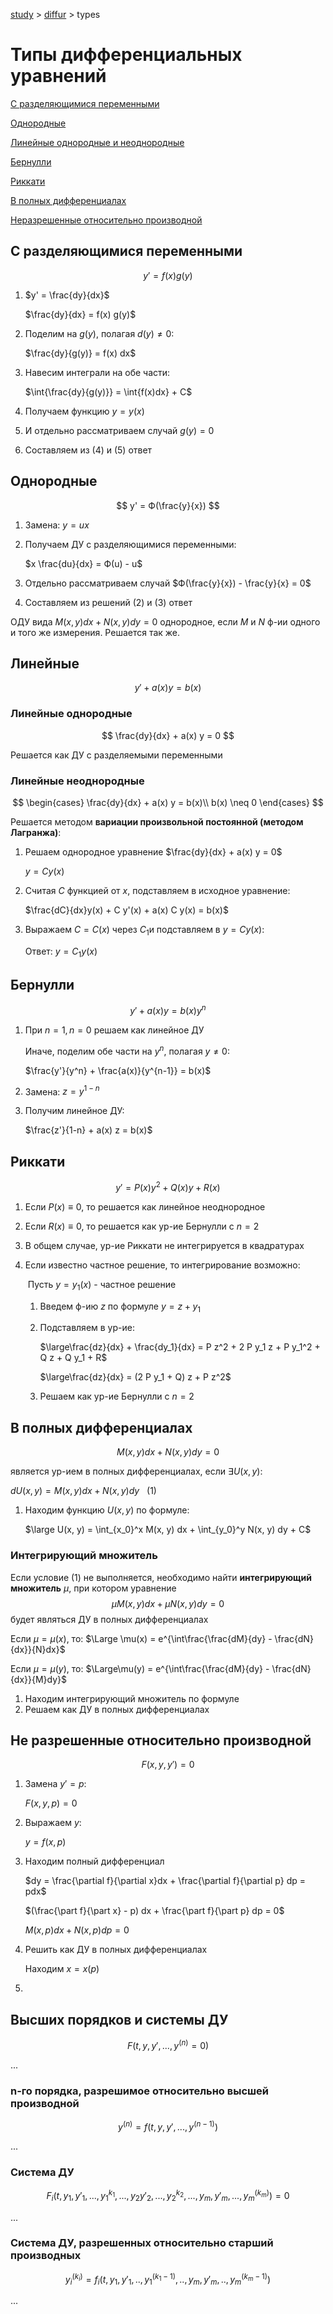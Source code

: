 [study](./../) > [diffur](./../diffur) > types

# Типы дифференциальных уравнений

[С разделяющимися переменными](#raz)

[Однородные](#odnor)

[Линейные однородные и неоднородные](#lin)

[Бернулли](#ber)

[Риккати](#rik)

[В полных дифференциалах](#pol)

[Неразрешенные относительно производной](#neraz)

<a name="raz"></a>

## С разделяющимися переменными

$$
y' = f(x) g(y)
$$

1. $y' = \frac{dy}{dx}$

   $\frac{dy}{dx} = f(x) g(y)$ 

2. Поделим на $g(y)$, полагая $d(y) \neq 0$:

   $\frac{dy}{g(y)} = f(x) dx$

3. Навесим интеграли на обе части:

   $\int{\frac{dy}{g(y)}} = \int{f(x)dx} + C$

4. Получаем функцию $y=y(x)$

5. И отдельно рассматриваем случай $g(y)=0$

6. Составляем из (4) и (5) ответ

<a name = "odnor"></a>
## Однородные

$$
y' = Ф(\frac{y}{x})
$$

1. Замена: $y = ux$

2. Получаем ДУ с разделяющимися переменными:

   $x \frac{du}{dx} = Ф(u) - u$ 

3. Отдельно рассматриваем случай $Ф(\frac{y}{x}) - \frac{y}{x} = 0​$

4. Составляем из решений (2) и (3) ответ

ОДУ вида $M(x, y) dx + N(x, y) dy = 0$ однородное, если $M$ и $N$ ф-ии одного и того же измерения. Решается так же.

<a name = "lin"></a>

## Линейные

$$
y' + a(x) y = b(x)
$$

### Линейные однородные

$$
\frac{dy}{dx} + a(x) y = 0
$$

Решается как ДУ с разделяемыми переменными

### Линейные неоднородные

$$
\begin{cases}  \frac{dy}{dx} + a(x) y = b(x)\\ b(x) \neq 0 \end{cases}
$$

Решается методом **вариации произвольной постоянной (методом Лагранжа)**:

1. Решаем однородное уравнение $\frac{dy}{dx} + a(x) y = 0$

   $y = C y(x)$

2. Считая $C$ функцией от $x$, подставляем в исходное уравнение:

   $\frac{dC}{dx}y(x) + C y'(x) + a(x) C y(x) = b(x)$

3. Выражаем $C=С(x)$ через $C_1$и подставляем в $y = C y(x)$:

   Ответ: $y = C_1 y(x)$

<a name = "ber"></a>

## Бернулли

$$
y' + a(x) y = b(x) y^n
$$

1. При $n=1, n=0$ решаем как линейное ДУ

   Иначе, поделим обе части на $y^n$, полагая $y \neq 0$: 

   $\frac{y'}{y^n} + \frac{a(x)}{y^{n-1}} = b(x)$

2. Замена: $z = y^{1-n}$

3. Получим линейное ДУ:

   $\frac{z'}{1-n} + a(x) z = b(x)$

<a name = "rik"></a>

## Риккати

$$
y' = P(x) y^2 + Q(x) y + R(x)
$$

1. Если $P(x) \equiv 0$, то решается как линейное неоднородное

2. Если $R(x) \equiv 0$, то решается как ур-ие Бернулли с $n = 2$

3. В общем случае, ур-ие Риккати не интегрируется в квадратурах

4. Если известно частное решение, то интегрирование возможно:

   ​	Пусть $y = y_1(x)$ - частное решение

   1. Введем ф-ию $z$ по формуле $y = z + y_1$

   2. Подставляем в ур-ие:

      $\large\frac{dz}{dx} + \frac{dy_1}{dx} = P z^2 + 2 P y_1 z + P y_1^2 + Q z + Q y_1 + R$

      $\large\frac{dz}{dx} = (2 P y_1 + Q) z + P z^2$

   3. Решаем как ур-ие Бернулли с $n = 2$

<a name = "pol"></a>

## В полных дифференциалах

$$
M(x, y) dx + N(x, y) dy = 0
$$

является ур-ием в полных дифференциалах, если $\exists U(x, y):$

$dU(x, y) = M(x, y) dx + N (x, y) dy \ \ \ (1)​$

1. Находим функцию $U(x, y)$ по формуле:

   $\large U(x, y) = \int_{x_0}^x M(x, y) dx + \int_{y_0}^y N(x, y) dy + C$


### Интегрирующий множитель

Если условие (1) не выполняется, необходимо найти **интегрирующий множитель** $\mu$, при котором уравнение 
$$
\mu M(x, y) dx + \mu N(x,y) dy = 0
$$
будет являться ДУ в полных дифференциалах

Если $\mu = \mu(x)$, то: $\Large \mu(x) = e^{\int\frac{\frac{dM}{dy} - \frac{dN}{dx}}{N}dx}$

Если $\mu = \mu(y)$, то: $\Large\mu(y) = e^{\int\frac{\frac{dM}{dy} - \frac{dN}{dx}}{M}dy}$

1. Находим интегрирующий множитель по формуле
2. Решаем как ДУ в полных дифференциалах

<a name = "neraz"></a>

## Не разрешенные относительно производной

$$
F(x, y, y') = 0
$$

1. Замена $y' = p$:

   $F(x, y, p) = 0$

2. Выражаем $y$:

   $y = f(x, p)$

3. Находим полный дифференциал

   $dy = \frac{\partial f}{\partial x}dx + \frac{\partial f}{\partial p} dp = pdx$

   $(\frac{\part f}{\part x} - p) dx + \frac{\part f}{\part p} dp = 0$

   $M(x, p) dx + N(x, p) dp = 0$

4. Решить как ДУ в полных дифференциалах

   Находим $x = x(p)$

5. 

## Высших порядков и системы ДУ

$$
F(t, y, y', ..., y^{(n)} = 0)
$$

...

### n-го порядка, разрешимое относительно высшей производной

$$
y^{(n)} = f(t, y, y', ..., y^{(n-1)})
$$

...

### Система ДУ

$$
F_i(t, y_1, y'_1, ..., y^{k_1}_1, ..., y_2 y'_2, ..., y^{k_2}_2, ..., y_m, y'_m, ..., y^{(k_m)}_m) = 0
$$

...

### Система ДУ, разрешенных относительно старший производных

$$
y^{(k_i)}_i = f_i(t, y_1, y'_1, .., y^{(k_1-1)}_1, ..,y_m, y'_m, .., y^{(k_m-1)}_m)
$$

...



